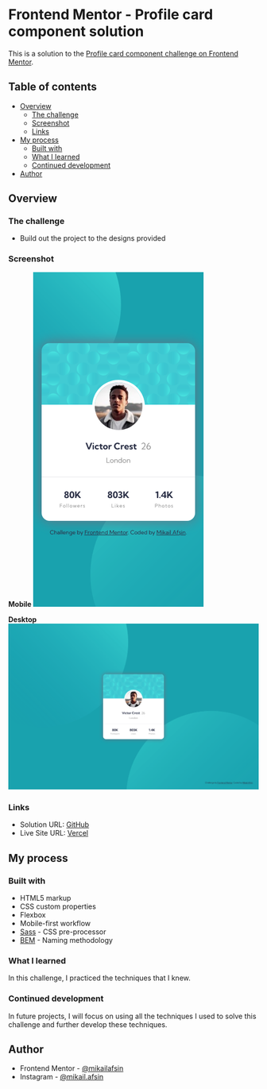 # Frontend Mentor - Profile card component solution

This is a solution to the [Profile card component challenge on Frontend Mentor](https://www.frontendmentor.io/challenges/profile-card-component-cfArpWshJ).

## Table of contents

- [Overview](#overview)
  - [The challenge](#the-challenge)
  - [Screenshot](#screenshot)
  - [Links](#links)
- [My process](#my-process)
  - [Built with](#built-with)
  - [What I learned](#what-i-learned)
  - [Continued development](#continued-development)
- [Author](#author)

## Overview

### The challenge

- Build out the project to the designs provided

### Screenshot

**Mobile**
![](./screenshot/mobile-screenshot.png)

**Desktop**
![](./screenshot/desktop-screenshot.png)

### Links

- Solution URL: [GitHub]()
- Live Site URL: [Vercel]()

## My process

### Built with

- HTML5 markup
- CSS custom properties
- Flexbox
- Mobile-first workflow
- [Sass](https://sass-lang.com) - CSS pre-processor
- [BEM](https://getbem.com) - Naming methodology

### What I learned

In this challenge, I practiced the techniques that I knew.

### Continued development

In future projects, I will focus on using all the techniques I used to solve this challenge and further develop these techniques.

## Author

- Frontend Mentor - [@mikailafsin](https://www.frontendmentor.io/profile/mikailafsin)
- Instagram - [@mikail.afsin](https://www.instagram.com/mikail.afsin)